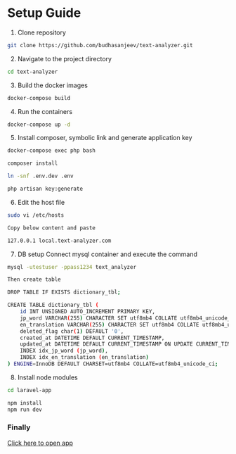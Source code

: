 # Setup Guide

1. Clone repository
```bash
git clone https://github.com/budhasanjeev/text-analyzer.git
```

2. Navigate to the project directory
```bash
cd text-analyzer
```

3. Build the docker images
```bash
docker-compose build
```

4. Run the containers
```bash
docker-compose up -d
```

5. Install composer, symbolic link and generate application key
```bash
docker-compose exec php bash

composer install

ln -snf .env.dev .env

php artisan key:generate
```

6. Edit the host file
```bash
sudo vi /etc/hosts

Copy below content and paste

127.0.0.1 local.text-analyzer.com
```

7. DB setup
Connect mysql container and execute the command
```bash
mysql -utestuser -ppass1234 text_analyzer

Then create table

DROP TABLE IF EXISTS dictionary_tbl;

CREATE TABLE dictionary_tbl (
    id INT UNSIGNED AUTO_INCREMENT PRIMARY KEY,
    jp_word VARCHAR(255) CHARACTER SET utf8mb4 COLLATE utf8mb4_unicode_ci NOT NULL,
    en_translation VARCHAR(255) CHARACTER SET utf8mb4 COLLATE utf8mb4_unicode_ci NOT NULL,
    deleted_flag char(1) DEFAULT '0',
    created_at DATETIME DEFAULT CURRENT_TIMESTAMP,
    updated_at DATETIME DEFAULT CURRENT_TIMESTAMP ON UPDATE CURRENT_TIMESTAMP,
    INDEX idx_jp_word (jp_word),
    INDEX idx_en_translation (en_translation)
) ENGINE=InnoDB DEFAULT CHARSET=utf8mb4 COLLATE=utf8mb4_unicode_ci;
```

8. Install node modules
```bash
cd laravel-app

npm install
npm run dev
```

### Finally

[Click here to open app](http://local.text-analyzer.com)
